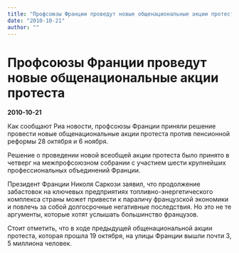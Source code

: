 ```yaml
---
title: "Профсоюзы Франции проведут новые общенациональные акции протеста"
date: "2010-10-21"
author: ""
---
```


# Профсоюзы Франции проведут новые общенациональные акции протеста

**2010-10-21** 

Как сообщают Риа новости, профсоюзы Франции приняли решение провести новые общенациональные акции протеста против пенсионной реформы 28 октября и 6 ноября.

Решение о проведении новой всеобщей акции протеста было принято в четверг на межпрофсоюзном собрании с участием шести крупнейших профессиональных объединений Франции.

Президент Франции Николя Саркози заявил, что продолжение забастовок на ключевых предприятиях топливно-энергетического комплекса страны может привести к параличу французской экономики и повлечь за собой долгосрочные негативные последствия. Но это не те аргументы, которые хотят услышать большинство французов.

Стоит отметить, что в ходе предыдущей общенациональной акции протеста, которая прошла 19 октября, на улицы Франции вышли почти 3, 5 миллиона человек.